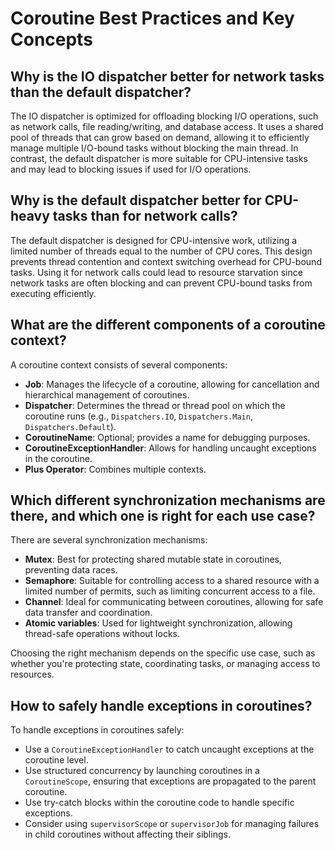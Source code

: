 # Coroutine Best Practices and Key Concepts

## Why is the IO dispatcher better for network tasks than the default dispatcher?

The IO dispatcher is optimized for offloading blocking I/O operations, such as network calls, file reading/writing, and database access. It uses a shared pool of threads that can grow based on demand, allowing it to efficiently manage multiple I/O-bound tasks without blocking the main thread. In contrast, the default dispatcher is more suitable for CPU-intensive tasks and may lead to blocking issues if used for I/O operations.

## Why is the default dispatcher better for CPU-heavy tasks than for network calls?

The default dispatcher is designed for CPU-intensive work, utilizing a limited number of threads equal to the number of CPU cores. This design prevents thread contention and context switching overhead for CPU-bound tasks. Using it for network calls could lead to resource starvation since network tasks are often blocking and can prevent CPU-bound tasks from executing efficiently.

## What are the different components of a coroutine context?

A coroutine context consists of several components:

- **Job**: Manages the lifecycle of a coroutine, allowing for cancellation and hierarchical management of coroutines.
- **Dispatcher**: Determines the thread or thread pool on which the coroutine runs (e.g., `Dispatchers.IO`, `Dispatchers.Main`, `Dispatchers.Default`).
- **CoroutineName**: Optional; provides a name for debugging purposes.
- **CoroutineExceptionHandler**: Allows for handling uncaught exceptions in the coroutine.
- **Plus Operator**: Combines multiple contexts.

## Which different synchronization mechanisms are there, and which one is right for each use case?

There are several synchronization mechanisms:

- **Mutex**: Best for protecting shared mutable state in coroutines, preventing data races.
- **Semaphore**: Suitable for controlling access to a shared resource with a limited number of permits, such as limiting concurrent access to a file.
- **Channel**: Ideal for communicating between coroutines, allowing for safe data transfer and coordination.
- **Atomic variables**: Used for lightweight synchronization, allowing thread-safe operations without locks.

Choosing the right mechanism depends on the specific use case, such as whether you're protecting state, coordinating tasks, or managing access to resources.

## How to safely handle exceptions in coroutines?

To handle exceptions in coroutines safely:

- Use a `CoroutineExceptionHandler` to catch uncaught exceptions at the coroutine level.
- Use structured concurrency by launching coroutines in a `CoroutineScope`, ensuring that exceptions are propagated to the parent coroutine.
- Use try-catch blocks within the coroutine code to handle specific exceptions.
- Consider using `supervisorScope` or `supervisorJob` for managing failures in child coroutines without affecting their siblings.
